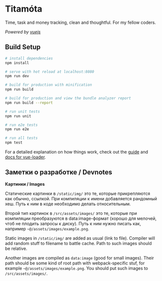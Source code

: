 # Titamo&#x301;ta

Time, task and money tracking, clean and thoughtful. For my fellow coders.

*Powered by [vuejs](https://vuejs.org/)*

## Build Setup

``` bash
# install dependencies
npm install

# serve with hot reload at localhost:8080
npm run dev

# build for production with minification
npm run build

# build for production and view the bundle analyzer report
npm run build --report

# run unit tests
npm run unit

# run e2e tests
npm run e2e

# run all tests
npm test
```

For a detailed explanation on how things work, check out the [guide](http://vuejs-templates.github.io/webpack/) and [docs for vue-loader](http://vuejs.github.io/vue-loader).


## Заметки о разработке / Devnotes

**Картинки / Images**

Статические картинки в `/static/img/` это те, которые прикрепляются как обычно, ссылкой. При компиляции к имени добавляется рандомный хеш. Путь к ним в коде необходимо делать относительным.

Второй тип картинок в `/src/assets/images/` это те, которые при компиляции преобразуются в data:image-формат (хорошо для мелочей, чтоб не плодить запросы к диску). Путь к ним нужно писать как, например `~@/assets/images/example.png`.

Static images in `/static/img/` are added as usual (link to file). Compiler will add random stuff to filename to battle cache. Path to such images should be relative.

Another images are compiled as `data:image` (good for small images). Their path should be some kind of root path with webpack-specific stuf, for example `~@/assets/images/example.png`. You should put such images to `/src/assets/images/`.
